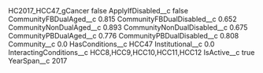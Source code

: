 <?xml version="1.0" encoding="UTF-8"?>
<CustomMetadata xmlns="http://soap.sforce.com/2006/04/metadata" xmlns:xsi="http://www.w3.org/2001/XMLSchema-instance" xmlns:xsd="http://www.w3.org/2001/XMLSchema">
    <label>HC2017_HCC47_gCancer</label>
    <protected>false</protected>
    <values>
        <field>ApplyIfDisabled__c</field>
        <value xsi:type="xsd:boolean">false</value>
    </values>
    <values>
        <field>CommunityFBDualAged__c</field>
        <value xsi:type="xsd:double">0.815</value>
    </values>
    <values>
        <field>CommunityFBDualDisabled__c</field>
        <value xsi:type="xsd:double">0.652</value>
    </values>
    <values>
        <field>CommunityNonDualAged__c</field>
        <value xsi:type="xsd:double">0.893</value>
    </values>
    <values>
        <field>CommunityNonDualDisabled__c</field>
        <value xsi:type="xsd:double">0.675</value>
    </values>
    <values>
        <field>CommunityPBDualAged__c</field>
        <value xsi:type="xsd:double">0.776</value>
    </values>
    <values>
        <field>CommunityPBDualDisabled__c</field>
        <value xsi:type="xsd:double">0.808</value>
    </values>
    <values>
        <field>Community__c</field>
        <value xsi:type="xsd:double">0.0</value>
    </values>
    <values>
        <field>HasConditions__c</field>
        <value xsi:type="xsd:string">HCC47</value>
    </values>
    <values>
        <field>Institutional__c</field>
        <value xsi:type="xsd:double">0.0</value>
    </values>
    <values>
        <field>InteractingConditions__c</field>
        <value xsi:type="xsd:string">HCC8,HCC9,HCC10,HCC11,HCC12</value>
    </values>
    <values>
        <field>IsActive__c</field>
        <value xsi:type="xsd:boolean">true</value>
    </values>
    <values>
        <field>YearSpan__c</field>
        <value xsi:type="xsd:string">2017</value>
    </values>
</CustomMetadata>
